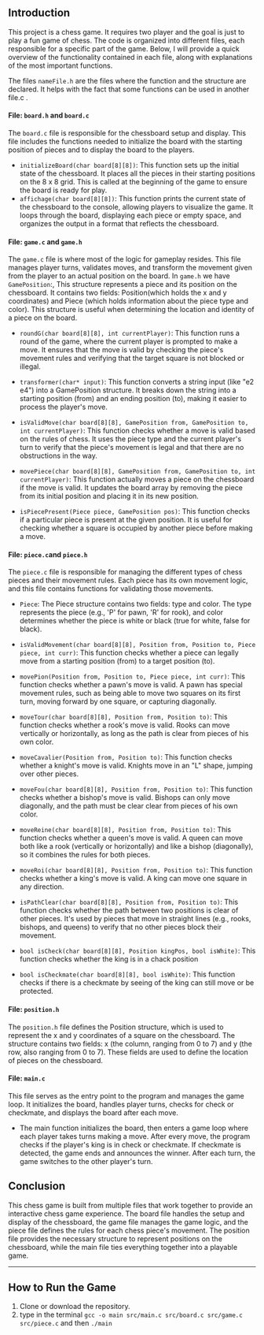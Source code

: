 ## Introduction

This project is a chess game. It requires two player and the goal is just to play a fun game of chess.
The code is organized into different files, each responsible for a specific part of the game. Below, I will provide a quick overview of the functionality contained in each file, along with explanations of the most important functions.

The files `nameFile.h` are the files where the function and the structure are declared. It helps with the fact that some functions can be used in another file.c .

#### File: `board.h` and `board.c`

The `board.c` file is responsible for the chessboard setup and display. This file includes the functions needed to initialize the board with the starting position of pieces and to display the board to the players.
- `initializeBoard(char board[8][8])`: This function sets up the initial state of the chessboard. It places all the pieces in their starting positions on the 8 x 8 grid. This is called at the beginning of the game to ensure the board is ready for play.
- `affichage(char board[8][8])`: This function prints the current state of the chessboard to the console, allowing players to visualize the game. It loops through the board, displaying each piece or empty space, and organizes the output in a format that reflects the chessboard.

#### File: `game.c` and `game.h`

The `game.c` file is where most of the logic for gameplay resides. This file manages player turns, validates moves, and transform the movement given from the player to an actual position on the board. 
In `game.h` we have `GamePosition`:, This structure represents a piece and its position on the chessboard. It contains two fields: Position(which holds the x and y coordinates) and Piece (which holds information about the piece type and color). This structure is useful when determining the location and identity of a piece on the board.
- `roundG(char board[8][8], int currentPlayer)`: This function runs a round of the game, where the current player is prompted to make a move. It ensures that the move is valid by checking the piece's movement rules and verifying that the target square is not blocked or illegal.

- `transformer(char* input)`: This function converts a string input (like "e2 e4") into a GamePosition structure. It breaks down the string into a starting position (from) and an ending position (to), making it easier to process the player's move.

- `isValidMove(char board[8][8], GamePosition from, GamePosition to, int currentPlayer)`: This function checks whether a move is valid based on the rules of chess. It uses the piece type and the current player's turn to verify that the piece's movement is legal and that there are no obstructions in the way.

- `movePiece(char board[8][8], GamePosition from, GamePosition to, int currentPlayer)`: This function actually moves a piece on the chessboard if the move is valid. It updates the board array by removing the piece from its initial position and placing it in its new position.

- `isPiecePresent(Piece piece, GamePosition pos)`: This function checks if a particular piece is present at the given position. It is useful for checking whether a square is occupied by another piece before making a move.


#### File: `piece.c`and `piece.h`

The `piece.c` file is responsible for managing the different types of chess pieces and their movement rules. Each piece has its own movement logic, and this file contains functions for validating those movements.

- `Piece`: The Piece structure contains two fields: type and color. The type represents the piece (e.g., 'P' for pawn, 'R' for rook), and color determines whether the piece is white or black (true for white, false for black).

- `isValidMovement(char board[8][8], Position from, Position to, Piece piece, int curr)`: This function checks whether a piece can legally move from a starting position (from) to a target position (to). 

- `movePion(Position from, Position to, Piece piece, int curr)`: This function checks whether a pawn's move is valid. A pawn has special movement rules, such as being able to move two squares on its first turn, moving forward by one square, or capturing diagonally.

- `moveTour(char board[8][8], Position from, Position to)`: This function checks whether a rook's move is valid. Rooks can move vertically or horizontally, as long as the path is clear from pieces of his own color.

-	`moveCavalier(Position from, Position to)`: This function checks whether a knight's move is valid. Knights move in an "L" shape, jumping over other pieces.

-	`moveFou(char board[8][8], Position from, Position to)`: This function checks whether a bishop's move is valid. Bishops can only move diagonally, and the path 
must be clear clear from pieces of his own color.

-	`moveReine(char board[8][8], Position from, Position to)`: This function checks whether a queen's move is valid. A queen can move both like a rook (vertically or horizontally) and like a bishop (diagonally), so it combines the rules for both 
pieces.

-	`moveRoi(char board[8][8], Position from, Position to)`: This function checks whether a king's move is valid. A king can move one square in any direction.	

-	`isPathClear(char board[8][8], Position from, Position to)`: This function checks whether the path between two positions is clear of other pieces. It's used by pieces that move in straight lines (e.g., rooks, bishops, and queens) to verify that no other pieces block their movement.

-	`bool isCheck(char board[8][8], Position kingPos, bool isWhite)`: This function checks whether the king is in a chack position

-	`bool isCheckmate(char board[8][8], bool isWhite)`: This function checks if there is a checkmate by seeing of the king can still move or be protected.

#### File: `position.h`
The `position.h` file defines the Position structure, which is used to represent the x and y coordinates of a square on the chessboard. The structure contains two fields: x (the column, ranging from 0 to 7) and y (the row, also ranging from 0 to 7). These fields are used to define the location of pieces on the chessboard.

#### File: `main.c`
This file serves as the entry point to the program and manages the game loop. It initializes the board, handles player turns, checks for check or checkmate, and displays the board after each move.
-	The main function initializes the board, then enters a game loop where each player takes turns making a move. After every move, the program checks if the player's king is in check or checkmate. If checkmate is detected, the game ends and announces the winner. After each turn, the game switches to the other player's turn.

## Conclusion

This chess game is built from multiple files that work together to provide an interactive chess game experience. The board file handles the setup and display of the chessboard, the game file manages the game logic, and the piece file defines the rules for each chess piece's movement. The position file provides the necessary structure to represent positions on the chessboard, while the main file ties everything together into a playable game.

---

## How to Run the Game

1. Clone or download the repository.
2. type in the terminal `gcc -o main src/main.c src/board.c src/game.c src/piece.c` and then `./main`

